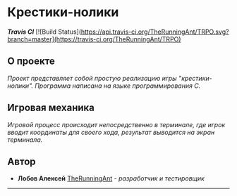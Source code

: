 # Крестики-нолики
***Travis CI*** [![Build Status](https://api.travis-ci.org/TheRunningAnt/TRPO.svg?branch=master](https://travis-ci.org/TheRunningAnt/TRPO)
## O проекте
*Проект представляет собой простую реализацию игры "крестики-нолики". Программа написана на языке программирования C.*
## Игровая механика
*Игровой процесс происходит непосредственно в терминале, где игрок вводит координаты для своего хода, результат выводится на экран терминала.*
## Автор
* **Лобов Алексей** [TheRunningAnt](https://github.com/TheRunningAnt) - *разработчик и тестировщик*
***
